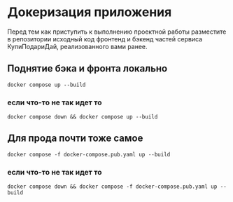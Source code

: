 # Докеризация приложения

Перед тем как приступить к выполнению проектной работы разместите в репозитории исходный код фронтенд и бэкенд частей сервиса КупиПодариДай, реализованного вами ранее.

## Поднятие бэка и фронта локально

```
docker compose up --build
```

### если что-то не так идет то

```
docker compose down && docker compose up --build
```

## Для прода почти тоже самое

```
docker compose -f docker-compose.pub.yaml up --build
```

### если что-то не так идет то

```
docker compose down && docker compose -f docker-compose.pub.yaml up --build
```
